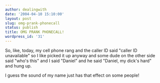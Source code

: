 ```yaml
---
author: dealingwith
date: '2004-04-10 15:10:00'
layout: post
slug: omg-prank-phonecall
status: publish
title: OMG PRANK PHONECALL!
wordpress_id: '31'
---
```


So, like, today, my cell phone rang and the caller ID said "caller ID
unavailable" so I like picked it up anyway and some dude on the other side
said "who's this" and I said "Daniel" and he said "Daniel, my dick's hard" and
hung up.

I guess the sound of my name just has that effect on some people!

